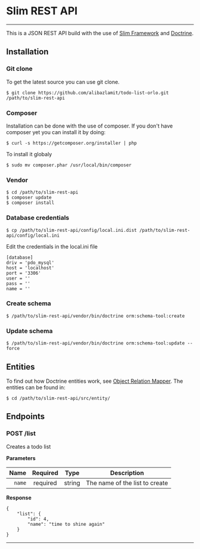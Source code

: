 # Slim REST API
***

This is a JSON REST API build with the use of [Slim Framework](http://www.slimframework.com) and [Doctrine](http://www.doctrine-project.org).

## Installation

### Git clone
To get the latest source you can use git clone.

    $ git clone https://github.com/alibazlamit/todo-list-orlo.git /path/to/slim-rest-api

### Composer
Installation can be done with the use of composer. If you don't have composer yet you can install it by doing:

    $ curl -s https://getcomposer.org/installer | php
    
To install it globaly 
    
    $ sudo mv composer.phar /usr/local/bin/composer
    
### Vendor

    $ cd /path/to/slim-rest-api
    $ composer update
    $ composer install

### Database credentials

    $ cp /path/to/slim-rest-api/config/local.ini.dist /path/to/slim-rest-api/config/local.ini

Edit the credentials in the local.ini file

    [database]
    driv = 'pdo_mysql'
    host = 'localhost'
    port = '3306'
    user = ''
    pass = ''
    name = ''

### Create schema

    $ /path/to/slim-rest-api/vendor/bin/doctrine orm:schema-tool:create
    
### Update schema

    $ /path/to/slim-rest-api/vendor/bin/doctrine orm:schema-tool:update --force
    
## Entities

To find out how Doctrine entities work, see [Object Relation Mapper](http://www.doctrine-project.org/projects/orm.html). The entities can be found in:

    $ cd /path/to/slim-rest-api/src/entity/

## Endpoints

### POST /list
Creates a todo list

**Parameters**

|          Name | Required |  Type   | Description                                                                                                                                                           |
| -------------:|:--------:|:-------:| --------------------------------------------------------------------------------------------------------------------------------------------------------------------- |
|     `name` | required | string  | The name of the list to create   |

**Response**

```
{
    "list": {
        "id": 4,
        "name": "time to shine again"
    }
}
```
___